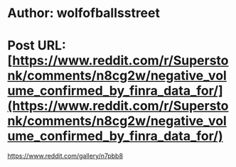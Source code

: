 # Author: wolfofballsstreet
# Post URL: [https://www.reddit.com/r/Superstonk/comments/n8cg2w/negative_volume_confirmed_by_finra_data_for/](https://www.reddit.com/r/Superstonk/comments/n8cg2w/negative_volume_confirmed_by_finra_data_for/)


https://www.reddit.com/gallery/n7pbb8